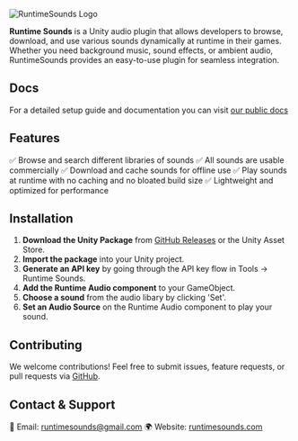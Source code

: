 ![RuntimeSounds Logo](https://runtimesounds.com/AudioLogo.png)

**Runtime Sounds** is a Unity audio plugin that allows developers to browse, download, and use various sounds dynamically at runtime in their games. Whether you need background music, sound effects, or ambient audio, RuntimeSounds provides an easy-to-use plugin for seamless integration.

## Docs

For a detailed setup guide and documentation you can visit [our public docs](https://runtimesounds.gitbook.io/docs)

## Features

✅ Browse and search different libraries of sounds
✅ All sounds are usable commercially
✅ Download and cache sounds for offline use
✅ Play sounds at runtime with no caching and no bloated build size
✅ Lightweight and optimized for performance

## Installation

1. **Download the Unity Package** from [GitHub Releases](https://github.com/PlayerMake/Runtime-Sounds-Unity-SDK/releases) or the Unity Asset Store.
2. **Import the package** into your Unity project.
3. **Generate an API key** by going through the API key flow in Tools -> Runtime Sounds.
4. **Add the Runtime Audio component** to your GameObject.
5. **Choose a sound** from the audio libary by clicking 'Set'.
6. **Set an Audio Source** on the Runtime Audio component to play your sound.

## Contributing

We welcome contributions! Feel free to submit issues, feature requests, or pull requests via [GitHub](https://github.com/PlayerMake/Runtime-Sounds-Unity-SDK/issues).

## Contact & Support

📧 Email: runtimesounds@gmail.com
🌍 Website: [runtimesounds.com](https://runtimesounds.com)
